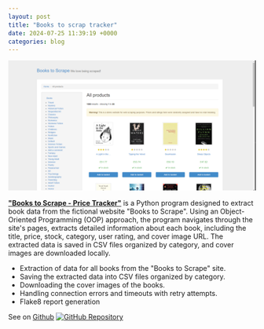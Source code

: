 ```yaml
---
layout: post
title: "Books to scrap tracker"
date: 2024-07-25 11:39:19 +0000
categories: blog
---
```


[![Book to Scrap Tracker](https://raw.githubusercontent.com/hericlibong/BOOKS-TO-SCRAP-TRACKER-POO/main/medias/book_to_scrap_poo.PNG)](https://github.com/hericlibong/BOOKS-TO-SCRAP-TRACKER-POO/tree/main)



[**"Books to Scrape - Price Tracker"**](https://github.com/hericlibong/BOOKS-TO-SCRAP-TRACKER-POO/tree/main) is a Python program designed to extract book data from the fictional website "Books to Scrape". Using an Object-Oriented Programming (OOP) approach, the program navigates through the site's pages, extracts detailed information about each book, including the title, price, stock, category, user rating, and cover image URL. The extracted data is saved in CSV files organized by category, and cover images are downloaded locally.


- Extraction of data for all books from the "Books to Scrape" site.
- Saving the extracted data into CSV files organized by category.
- Downloading the cover images of the books.
- Handling connection errors and timeouts with retry attempts.
- Flake8 report generation


See on [Github](https://github.com/hericlibong/BOOKS-TO-SCRAP-TRACKER-POO/tree/main)
<a href="https://github.com/hericlibong/BOOKS-TO-SCRAP-TRACKER-POO/tree/main">
    <img src="https://github.githubassets.com/images/modules/logos_page/GitHub-Mark.png" alt="GitHub Repository" width="50" height="50"/>
</a>